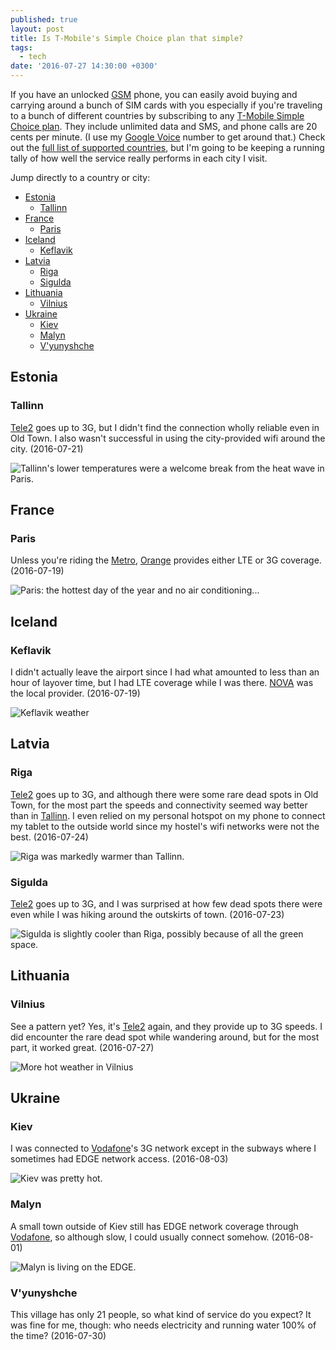 ```yaml
---
published: true
layout: post
title: Is T-Mobile's Simple Choice plan that simple?
tags:
  - tech
date: '2016-07-27 14:30:00 +0300'
---
```

If you have an unlocked [GSM][gsm] phone, you can easily avoid buying and carrying around a bunch of SIM cards with you especially if you're traveling to a bunch of different countries by subscribing to any [T-Mobile Simple Choice plan][tmobile-plans]. They include unlimited data and SMS, and phone calls are 20 cents per minute. (I use my [Google Voice][google-voice] number to get around that.) Check out the [full list of supported countries][tmobile-countries], but I'm going to be keeping a running tally of how well the service really performs in each city I visit.

<!--more-->

Jump directly to a country or city:

- [Estonia](#estonia)
  - [Tallinn](#tallinn)
- [France](#france)
  - [Paris](#paris)
- [Iceland](#iceland)
  - [Keflavik](#keflavik)
- [Latvia](#latvia)
  - [Riga](#riga)
  - [Sigulda](#sigulda)
- [Lithuania](#lithuania)
  - [Vilnius](#vilnius)
- [Ukraine](#ukraine)
  - [Kiev](#kiev)
  - [Malyn](#malyn)
  - [V'yunyshche](#v-yunyshce)

## Estonia

### Tallinn

[Tele2][tele2-ee] goes up to 3G, but I didn't find the connection wholly reliable even in Old Town. I also wasn't successful in using the city-provided wifi around the city. (2016-07-21)

![Tallinn's lower temperatures were a welcome break from the heat wave in Paris.]({{site.baseurl}}/images/tmobile/estonia-tallinn.png)

## France

### Paris

Unless you're riding the [Metro][paris-metro], [Orange][orange-fr] provides either LTE or 3G coverage. (2016-07-19)

![Paris: the hottest day of the year and no air conditioning...]({{site.baseurl}}/images/tmobile/france-paris.jpeg)

## Iceland

### Keflavik

I didn't actually leave the airport since I had what amounted to less than an hour of layover time, but I had LTE coverage while I was there. [NOVA][nova-is] was the local provider. (2016-07-19)

![Keflavik weather]({{site.baseurl}}/images/tmobile/iceland-keflavik.jpeg)

## Latvia

### Riga

[Tele2][tele2-lv] goes up to 3G, and although there were some rare dead spots in Old Town, for the most part the speeds and connectivity seemed way better than in [Tallinn](#tallinn). I even relied on my personal hotspot on my phone to connect my tablet to the outside world since my hostel's wifi networks were not the best. (2016-07-24)

![Riga was markedly warmer than Tallinn.]({{site.baseurl}}/images/tmobile/latvia-riga.jpeg)

### Sigulda

[Tele2][tele2-lv] goes up to 3G, and I was surprised at how few dead spots there were even while I was hiking around the outskirts of town. (2016-07-23)

![Sigulda is slightly cooler than Riga, possibly because of all the green space.]({{site.baseurl}}/images/tmobile/latvia-sigulda.jpeg)

## Lithuania

### Vilnius

See a pattern yet? Yes, it's [Tele2][tele2-lt] again, and they provide up to 3G speeds. I did encounter the rare dead spot while wandering around, but for the most part, it worked great. (2016-07-27)

![More hot weather in Vilnius]({{site.baseurl}}/images/tmobile/lithuania-vilnius.png)

## Ukraine

### Kiev

I was connected to [Vodafone][vodafone-ua]'s 3G network except in the subways where I sometimes had EDGE network access. (2016-08-03)

![Kiev was pretty hot.]({{site.baseurl}}/images/tmobile/ukraine-kiev.png)

### Malyn

A small town outside of Kiev still has EDGE network coverage through [Vodafone][vodafone-ua], so although slow, I could usually connect somehow. (2016-08-01)

![Malyn is living on the EDGE.]({{site.baseurl}}/images/tmobile/ukraine-malyn.png)

### V'yunyshche

This village has only 21 people, so what kind of service do you expect? It was fine for me, though: who needs electricity and running water 100% of the time? (2016-07-30)

[google-voice]: https://www.google.com/voice
[gsm]: https://en.m.wikipedia.org/wiki/GSM
[nova-is]: https://www.nova.is
[orange-fr]: http://www.orange.fr
[paris-metro]: https://en.m.wikipedia.org/wiki/Paris_M%C3%A9tro
[tele2-ee]: https://tele2.ee
[tele2-lt]: http://tele2.lt
[tele2-lv]: https://www.tele2.lv
[tmobile-countries]: http://www.t-mobile.com/cell-phone-plans/simple-choice-international-plan-countries.html
[tmobile-plans]: http://www.t-mobile.com/cell-phone-plans.html
[vodafone-ua]: https://www.vodafone.ua